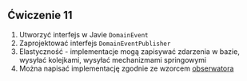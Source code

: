 ## Ćwiczenie 11

1. Utworzyć interfejs w Javie `DomainEvent`
1. Zaprojektować interfejs `DomainEventPublisher`
1. Elastyczność - implementacje mogą zapisywać zdarzenia w bazie, wysyłać kolejkami, wysyłać mechanizmami springowymi
1. Można napisać implementację zgodnie ze wzorcem [obserwatora](https://en.wikipedia.org/wiki/Observer_pattern)
